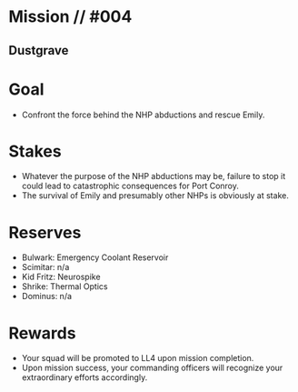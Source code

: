 # Mission // #004
## Dustgrave
# Goal
- Confront the force behind the NHP abductions and rescue Emily.

# Stakes
- Whatever the purpose of the NHP abductions may be, failure to stop it could lead to catastrophic consequences for Port Conroy.
- The survival of Emily and presumably other NHPs is obviously at stake.

# Reserves
- Bulwark: Emergency Coolant Reservoir
- Scimitar: n/a
- Kid Fritz: Neurospike
- Shrike: Thermal Optics
- Dominus: n/a

# Rewards
- Your squad will be promoted to LL4 upon mission completion.
- Upon mission success, your commanding officers will recognize your extraordinary efforts accordingly.